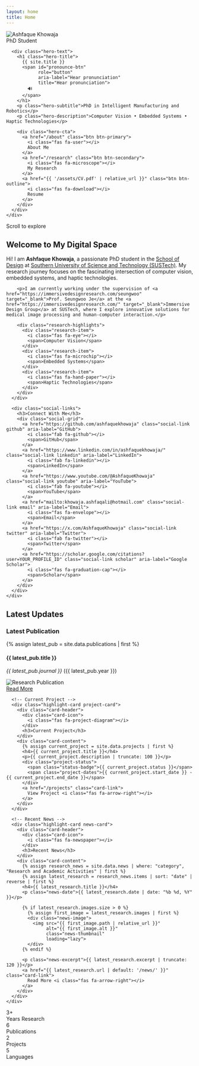 ```yaml
---
layout: home
title: Home
---
```


<!-- Hero Section -->
<section class="home-hero">
  <div class="hero-background">
    <div class="hero-shapes">
      <div class="shape shape-1"></div>
      <div class="shape shape-2"></div>
      <div class="shape shape-3"></div>
    </div>
  </div>
  
  <div class="hero-content">
    <div class="profile-section">
      <div class="profile-image-container">
        <div class="profile-image">
          <img src="{{ 'assets/img/khowaja.jpg' | relative_url }}" alt="Ashfaque Khowaja">
        </div>
        <div class="profile-badge">
          <i class="fas fa-graduation-cap"></i>
          <span>PhD Student</span>
        </div>
      </div>
      
      <div class="hero-text">
        <h1 class="hero-title">
          {{ site.title }}
          <span id="pronounce-btn"
                role="button"
                aria-label="Hear pronunciation"
                title="Hear pronunciation">
            🔊
          </span>
        </h1>
        <p class="hero-subtitle">PhD in Intelligent Manufacturing and Robotics</p>
        <p class="hero-description">Computer Vision • Embedded Systems • Haptic Technologies</p>
        
        <div class="hero-cta">
          <a href="/about" class="btn btn-primary">
            <i class="fas fa-user"></i>
            About Me
          </a>
          <a href="/research" class="btn btn-secondary">
            <i class="fas fa-microscope"></i>
            My Research
          </a>
          <a href="{{ '/assets/CV.pdf' | relative_url }}" class="btn btn-outline">
            <i class="fas fa-download"></i>
            Resume
          </a>
        </div>
      </div>
    </div>
  </div>
  
  <div class="scroll-indicator">
    <div class="scroll-arrow"></div>
    <span>Scroll to explore</span>
  </div>
</section>

<!-- About Section -->
<section class="home-about">
  <div class="container">
    <div class="about-content">
      <div class="about-text">
        <h2>Welcome to My Digital Space</h2>
        <p>Hi! I am <strong>Ashfaque Khowaja</strong>, a passionate PhD student in the <a href="https://designschool.sustech.edu.cn/" target="_blank">School of Design</a> at <a href="http://www.sustech.edu.cn/en/" target="_blank">Southern University of Science and Technology (SUSTech)</a>. My research journey focuses on the fascinating intersection of computer vision, embedded systems, and haptic technologies.</p>
        
        <p>I am currently working under the supervision of <a href="https://immersivedesignresearch.com/seungwoo" target="_blank">Prof. Seungwoo Je</a> at the <a href="https://immersivedesignresearch.com/" target="_blank">Immersive Design Group</a> at SUSTech, where I explore innovative solutions for medical image processing and human-computer interaction.</p>
        
        <div class="research-highlights">
          <div class="research-item">
            <i class="fas fa-eye"></i>
            <span>Computer Vision</span>
          </div>
          <div class="research-item">
            <i class="fas fa-microchip"></i>
            <span>Embedded Systems</span>
          </div>
          <div class="research-item">
            <i class="fas fa-hand-paper"></i>
            <span>Haptic Technologies</span>
          </div>
        </div>
      </div>
      
      <div class="social-links">
        <h3>Connect With Me</h3>
        <div class="social-grid">
          <a href="https://github.com/ashfaquekhowaja" class="social-link github" aria-label="GitHub">
            <i class="fab fa-github"></i>
            <span>GitHub</span>
          </a>
          <a href="https://www.linkedin.com/in/ashfaquekhowaja/" class="social-link linkedin" aria-label="LinkedIn">
            <i class="fab fa-linkedin"></i>
            <span>LinkedIn</span>
          </a>
          <a href="https://www.youtube.com/@AshfaqueKhowaja" class="social-link youtube" aria-label="YouTube">
            <i class="fab fa-youtube"></i>
            <span>YouTube</span>
          </a>
          <a href="mailto:khowaja.ashfaqali@hotmail.com" class="social-link email" aria-label="Email">
            <i class="fas fa-envelope"></i>
            <span>Email</span>
          </a>
          <a href="https://x.com/AshfaqueKhowaja" class="social-link twitter" aria-label="Twitter">
            <i class="fab fa-twitter"></i>
            <span>Twitter</span>
          </a>
          <a href="https://scholar.google.com/citations?user=YOUR_PROFILE_ID" class="social-link scholar" aria-label="Google Scholar">
            <i class="fas fa-graduation-cap"></i>
            <span>Scholar</span>
          </a>
        </div>
      </div>
    </div>
  </div>
</section>

<!-- Highlights Section -->
<section class="home-highlights">
  <div class="container">
    <h2 class="section-title">Latest Updates</h2>
    <div class="highlights-grid">
      <!-- Latest Publication -->
      <div class="highlight-card publication-card">
        <div class="card-header">
          <div class="card-icon">
            <i class="fas fa-file-alt"></i>
          </div>
          <h3>Latest Publication</h3>
        </div>
        <div class="card-content">
          {% assign latest_pub = site.data.publications | first %}
          <h4>{{ latest_pub.title }}</h4>
          <p class="journal"><em>{{ latest_pub.journal }}</em> ({{ latest_pub.year }})</p>
          <div class="pub-image">
            <img src="{{ 'assets/img/publication-images/latest-pub.webp' | relative_url }}" 
                 alt="Research Publication" 
                 class="news-thumbnail" 
                 loading="lazy">
          </div>
          <a href="{{ latest_pub.link }}" class="card-link">
            Read More <i class="fas fa-arrow-right"></i>
          </a>
        </div>
      </div>
      
      <!-- Current Project -->
      <div class="highlight-card project-card">
        <div class="card-header">
          <div class="card-icon">
            <i class="fas fa-project-diagram"></i>
          </div>
          <h3>Current Project</h3>
        </div>
        <div class="card-content">
          {% assign current_project = site.data.projects | first %}
          <h4>{{ current_project.title }}</h4>
          <p>{{ current_project.description | truncate: 100 }}</p>
          <div class="project-status">
            <span class="status-badge">{{ current_project.status }}</span>
            <span class="project-dates">{{ current_project.start_date }} - {{ current_project.end_date }}</span>
          </div>
          <a href="/projects" class="card-link">
            View Project <i class="fas fa-arrow-right"></i>
          </a>
        </div>
      </div>
      
      <!-- Recent News -->
      <div class="highlight-card news-card">
        <div class="card-header">
          <div class="card-icon">
            <i class="fas fa-newspaper"></i>
          </div>
          <h3>Recent News</h3>
        </div>
        <div class="card-content">
          {% assign research_news = site.data.news | where: "category", "Research and Academic Activities" | first %}
          {% assign latest_research = research_news.items | sort: "date" | reverse | first %}
          <h4>{{ latest_research.title }}</h4>
          <p class="news-date">{{ latest_research.date | date: "%b %d, %Y" }}</p>
          
          {% if latest_research.images.size > 0 %}
            {% assign first_image = latest_research.images | first %}
            <div class="news-image">
              <img src="{{ first_image.path | relative_url }}" 
                   alt="{{ first_image.alt }}" 
                   class="news-thumbnail"
                   loading="lazy">
            </div>
          {% endif %}
          
          <p class="news-excerpt">{{ latest_research.excerpt | truncate: 120 }}</p>
          <a href="{{ latest_research.url | default: '/news/' }}" class="card-link">
            Read More <i class="fas fa-arrow-right"></i>
          </a>
        </div>
      </div>
    </div>
  </div>
</section>

<!-- Quick Stats Section -->
<section class="home-stats">
  <div class="container">
    <div class="stats-grid">
      <div class="stat-item">
        <div class="stat-number">3+</div>
        <div class="stat-label">Years Research</div>
      </div>
      <div class="stat-item">
        <div class="stat-number">6</div>
        <div class="stat-label">Publications</div>
      </div>
      <div class="stat-item">
        <div class="stat-number">2</div>
        <div class="stat-label">Projects</div>
      </div>
      <div class="stat-item">
        <div class="stat-number">5</div>
        <div class="stat-label">Languages</div>
      </div>
    </div>
  </div>
</section>